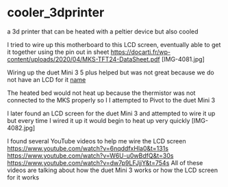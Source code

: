 # cooler_3dprinter
a 3d printer that can be heated with a peltier device but also cooled


I tried to wire up this motherboard to this LCD screen, eventually able to get it together using the pin out in sheet
https://docarti.fr/wp-content/uploads/2020/04/MKS-TFT24-DataSheet.pdf
[IMG-4081.jpg]

Wiring up the duet Mini 3 5 plus helped but was not great because we do not have an LCD for it 
[name](IMG-4080.jpg)

The heated bed would not heat up because the thermistor was not connected to the MKS properly so I  I attempted to Pivot to the duet Mini 3 


I later found an LCD screen for the duet Mini 3 and attempted to wire it up but every time I wired it up it would begin to heat up very quickly 
[IMG-4082.jpg]


I found several YouTube videos to help me wire the LCD screen 
https://www.youtube.com/watch?v=6nqddfxHla0&t=131s
https://www.youtube.com/watch?v=W6U-u0wBdfQ&t=30s
https://www.youtube.com/watch?v=dw7p9LFJjjY&t=754s
All of these videos are talking about how the duet Mini 3 works or how the LCD screen for it works 

